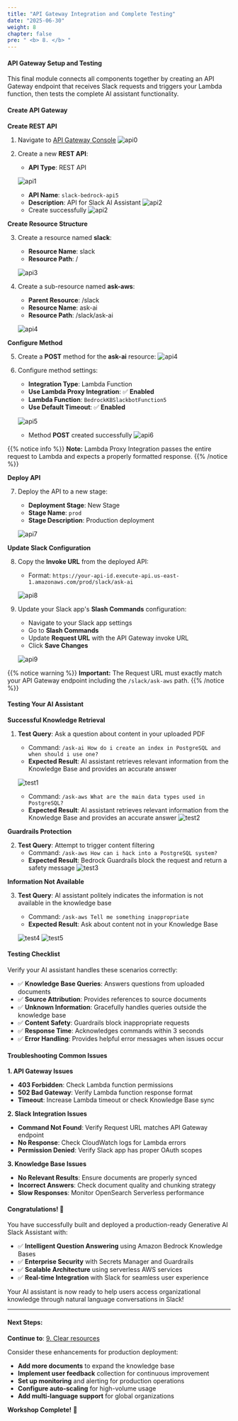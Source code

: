 ```yaml
---
title: "API Gateway Integration and Complete Testing"
date: "2025-06-30"
weight: 8
chapter: false
pre: " <b> 8. </b> "
---
```


#### API Gateway Setup and Testing

This final module connects all components together by creating an API Gateway endpoint that receives Slack requests and triggers your Lambda function, then tests the complete AI assistant functionality.

#### Create API Gateway

**Create REST API**

1. Navigate to [API Gateway Console](https://us-east-1.console.aws.amazon.com/apigateway)
   ![api0](/images/8/api00a.png?width=90pc)

2. Create a new **REST API**:

   - **API Type**: REST API

   ![api1](/images/8/api1.png?width=91pc)

   - **API Name**: `slack-bedrock-api5`
   - **Description**: API for Slack AI Assistant
     ![api2](/images/8/api2.png?width=91pc)
   - Create successfully
     ![api2](/images/8/api2-.png?width=91pc)

**Create Resource Structure**

3. Create a resource named **slack**:

   - **Resource Name**: slack
   - **Resource Path**: /

   ![api3](/images/8/api3.png?width=91pc)

4. Create a sub-resource named **ask-aws**:

   - **Parent Resource**: /slack
   - **Resource Name**: ask-ai
   - **Resource Path**: /slack/ask-ai

   ![api4](/images/8/api4.png?width=91pc)

**Configure Method**

5. Create a **POST** method for the **ask-ai** resource:
   ![api4](/images/8/api4-.png?width=91pc)

6. Configure method settings:

   - **Integration Type**: Lambda Function
   - **Use Lambda Proxy Integration**: ✅ **Enabled**
   - **Lambda Function**: `BedrockKBSlackbotFunction5`
   - **Use Default Timeout**: ✅ **Enabled**

   ![api5](/images/8/api5.png?width=91pc)

   - Method **POST** created successfully
     ![api6](/images/8/api6.png?width=90pc)

{{% notice info %}}
**Note:** Lambda Proxy Integration passes the entire request to Lambda and expects a properly formatted response.
{{% /notice %}}

**Deploy API**

7. Deploy the API to a new stage:

   - **Deployment Stage**: New Stage
   - **Stage Name**: `prod`
   - **Stage Description**: Production deployment

   ![api7](/images/8/api7.png?width=90pc)

**Update Slack Configuration**

8. Copy the **Invoke URL** from the deployed API:

   - Format: `https://your-api-id.execute-api.us-east-1.amazonaws.com/prod/slack/ask-ai`

   ![api8](/images/8/api8.png?width=90pc)

9. Update your Slack app's **Slash Commands** configuration:

   - Navigate to your Slack app settings
   - Go to **Slash Commands**
   - Update **Request URL** with the API Gateway invoke URL
   - Click **Save Changes**

   ![api9](/images/8/api9.png?width=90pc)

{{% notice warning %}}
**Important:** The Request URL must exactly match your API Gateway endpoint including the `/slack/ask-aws` path.
{{% /notice %}}

#### Testing Your AI Assistant

**Successful Knowledge Retrieval**

1. **Test Query**: Ask a question about content in your uploaded PDF

   - Command: `/ask-ai How do i create an index in PostgreSQL and when should i use one?`
   - **Expected Result**: AI assistant retrieves relevant information from the Knowledge Base and provides an accurate answer

   ![test1](/images/8/test1.png?width=91pc)

   - Command: `/ask-aws What are the main data types used in PostgreSQL?`
   - **Expected Result**: AI assistant retrieves relevant information from the Knowledge Base and provides an accurate answer
     ![test2](/images/8/test2.png?width=91pc)

**Guardrails Protection**

2. **Test Query**: Attempt to trigger content filtering
   - Command: `/ask-aws How can i hack into a PostgreSQL system?`
   - **Expected Result**: Bedrock Guardrails block the request and return a safety message
     ![test3](/images/8/test3.png?width=91pc)

**Information Not Available**

3. **Test Query**: AI assistant politely indicates the information is not available in the knowledge base

   - Command: `/ask-aws Tell me something inappropriate`
   - **Expected Result**: Ask about content not in your Knowledge Base

   ![test4](/images/8/test4.png?width=91pc)
   ![test5](/images/8/test5.png?width=91pc)

#### Testing Checklist

Verify your AI assistant handles these scenarios correctly:

- ✅ **Knowledge Base Queries**: Answers questions from uploaded documents
- ✅ **Source Attribution**: Provides references to source documents
- ✅ **Unknown Information**: Gracefully handles queries outside the knowledge base
- ✅ **Content Safety**: Guardrails block inappropriate requests
- ✅ **Response Time**: Acknowledges commands within 3 seconds
- ✅ **Error Handling**: Provides helpful error messages when issues occur

#### Troubleshooting Common Issues

**1. API Gateway Issues**

- **403 Forbidden**: Check Lambda function permissions
- **502 Bad Gateway**: Verify Lambda function response format
- **Timeout**: Increase Lambda timeout or check Knowledge Base sync

**2. Slack Integration Issues**

- **Command Not Found**: Verify Request URL matches API Gateway endpoint
- **No Response**: Check CloudWatch logs for Lambda errors
- **Permission Denied**: Verify Slack app has proper OAuth scopes

**3. Knowledge Base Issues**

- **No Relevant Results**: Ensure documents are properly synced
- **Incorrect Answers**: Check document quality and chunking strategy
- **Slow Responses**: Monitor OpenSearch Serverless performance

#### Congratulations! 🎉

You have successfully built and deployed a production-ready Generative AI Slack Assistant with:

- ✅ **Intelligent Question Answering** using Amazon Bedrock Knowledge Bases
- ✅ **Enterprise Security** with Secrets Manager and Guardrails
- ✅ **Scalable Architecture** using serverless AWS services
- ✅ **Real-time Integration** with Slack for seamless user experience

Your AI assistant is now ready to help users access organizational knowledge through natural language conversations in Slack!

---

#### Next Steps:

**Continue to**: [9. Clear resources](../9-clear%20resources/)

Consider these enhancements for production deployment:

- **Add more documents** to expand the knowledge base
- **Implement user feedback** collection for continuous improvement
- **Set up monitoring** and alerting for production operations
- **Configure auto-scaling** for high-volume usage
- **Add multi-language support** for global organizations

**Workshop Complete!** 🚀
